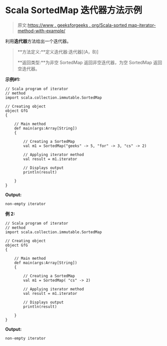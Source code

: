 # Scala SortedMap 迭代器方法示例

> 原文:[https://www . geeksforgeeks . org/Scala-sorted map-iterator-method-with-example/](https://www.geeksforgeeks.org/scala-sortedmap-iterator-method-with-example/)

利用**迭代器**方法给出一个迭代器。

> **方法定义:**定义迭代器:迭代器[(A，B)]
> 
> **返回类型:**为非空 SortedMap 返回非空迭代器，为空 SortedMap 返回空迭代器。

**示例#1:**

```
// Scala program of iterator
// method
import scala.collection.immutable.SortedMap

// Creating object
object GfG
{ 

    // Main method
    def main(args:Array[String])
    {

        // Creating a SortedMap
        val m1 = SortedMap("geeks" -> 5, "for" -> 3, "cs" -> 2) 

        // Applying iterator method
        val result = m1.iterator

        // Displays output
        println(result)

    }
}
```

**Output:**

```
non-empty iterator

```

**例 2:**

```
// Scala program of iterator
// method
import scala.collection.immutable.SortedMap

// Creating object
object GfG
{ 

    // Main method
    def main(args:Array[String])
    {

        // Creating a SortedMap
        val m1 = SortedMap( "cs" -> 2) 

        // Applying iterator method
        val result = m1.iterator

        // Displays output
        println(result)

    }
}
```

**Output:**

```
non-empty iterator

```